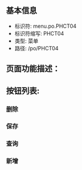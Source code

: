 
## 基本信息

- 标识符: menu.po.PHCT04
- 标识符缩写: PHCT04
- 类型: 菜单
- 路径: /po/PHCT04

## 页面功能描述：





## 按钮列表:


### 删除



### 保存



### 查询



### 新增


